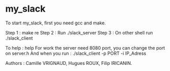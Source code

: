 # my_slack

To start my_slack, first you need gcc and make.

Step 1 : make re
Step 2 : Run ./slack_server
Step 3 : On other shell run ./slack_client

To help : help
For work the server need 8080 port, you can change the port on server.h
And when you run : ./slack_client -p PORT -i IP_Adress

Authors : Camille VRIGNAUD, Hugues ROUX, Filip IRICANIN.
